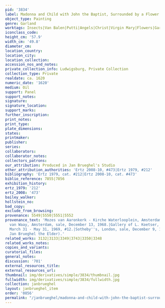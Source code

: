 ```yaml
---
pid: '3834'
label: Madonna and Child with John the Baptist, Surrounded by a Flower Garland (London)
object_type: Painting
genre: Garland
worktags: Insects|Van Balen|Putti|Angels|Christ|Virgin Mary|Flowers|Garland
iconclass_code:
height_cm: '57.9'
width_cm: '49.8'
diameter_cm:
location_country:
location_city:
location_collection:
accession_nos_and_notes:
private_collection_info: Ludwigsburg, Private Collection
collection_type: Private
realdate: ca. 1620
numeric_date: '1620'
medium: Oil
support: Panel
support_notes:
signature:
signature_location:
support_marks:
further_inscription:
print_notes:
print_type:
plate_dimensions:
states:
printmaker:
publisher:
series:
collaborators:
collaborator_notes:
collectors_patrons:
our_attribution: Produced in Jan Brueghel's Studio
other_attribution_authorities: 'Ertz 2008-10, #473|Ertz 1979, #212'
bibliography: 'Ertz 1979, cat. #212|Ertz 2008-10, cat. #473'
biblio_reference: 7855|7856
exhibition_history:
ertz_1979: '212'
ertz_2008: '473'
bailey_walker:
hollstein_no:
bad_copy:
exclude_from_browsing:
provenance: 5549|5550|5551|5552
provenance_text: 'Mozes van Aaronkerk - Kirche Waterlooplein, Amsterdam, before 1968.|Mak
  van Waay, Amsterdam, sale, December 13, 1968.|Gallery of L. Koetser, London, sale,
  March 31 - May 31, 1969, #12.|Sotheby''s, London, sale, December 9, 1987, #55, (as
  Jan Brueghel the Elder).'
related_works: 3132|3133|3349|3743|3350|3348
related_works_notes:
copies_and_variants:
curatorial_files:
general_notes:
discussion: '701'
external_resources_title:
external_resources_url:
thumbnail: img/derivatives/simple/3834/thumbnail.jpg
fullwidth: img/derivatives/simple/3834/fullwidth.jpg
collection: janbrueghel
layout: janbrueghel_item
order: '0856'
permalink: "/janbrueghel/madonna-and-child-with-john-the-baptist-surrounded-by-a-flower-garland-london"
---
```

